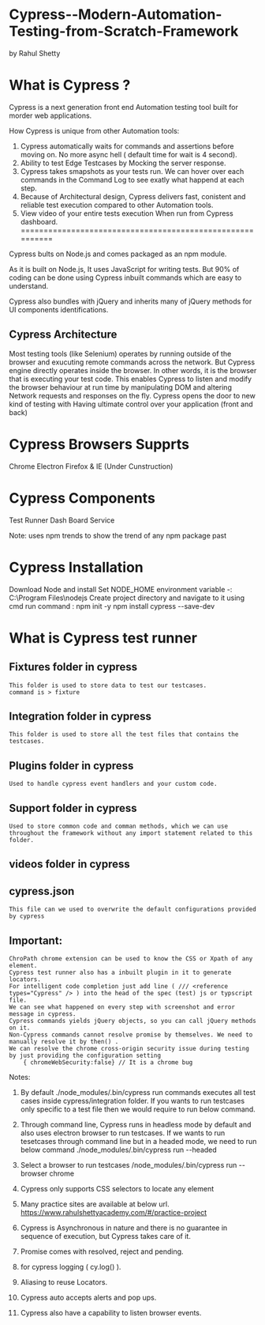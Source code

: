 # Cypress--Modern-Automation-Testing-from-Scratch-Framework
by Rahul Shetty

# What is Cypress ?
Cypress is a next generation front end Automation testing tool built for morder web applications.

How Cypress is unique from other Automation tools:
1) Cypress automatically waits for commands and assertions before moving on. No more async hell ( default time for wait is 4 second).
2) Ability to test Edge Testcases by Mocking the server response.
3) Cypress takes smapshots as your tests run. We can hover over each commands in the Command Log to see exatly what happend at each step.
4) Because of Architectural design, Cypress delivers fast, conistent and reliable test execution compared to other Automation tools.
5) View video of your entire tests execution When run from Cypress dashboard.
==========================================================

Cypress bults on Node.js and comes packaged as an npm module.

As it is built on Node.js, It uses JavaScript for writing tests. But 90% of coding can be done using Cypress inbuilt commands which are easy to understand.

Cypress also bundles with jQuery and inherits many of jQuery methods for UI components identifications.


## Cypress Architecture
Most testing tools (like Selenium) operates by running outside of the browser and exucuting remote commands across the network. But Cypress engine directly operates inside the browser. In other words, it is the browser that is executing your test code.
This enables Cypress to listen and modify the browser behaviour at run time by manipulating DOM and altering Network requests and responses on the fly.
Cypress opens the door to new kind of testing with Having ultimate control over your application (front and back)

# Cypress Browsers Supprts
Chrome
Electron
Firefox & IE (Under Cunstruction)

# Cypress Components
Test Runner
Dash Board Service

Note: uses npm trends to show the trend of any npm package past

# Cypress Installation
Download Node and install
Set NODE_HOME environment variable -: C:\Program Files\nodejs
Create project directory and navigate to it using cmd
run command : npm init -y
  npm install cypress  --save-dev
  

# What is Cypress test runner


## Fixtures folder in cypress
    This folder is used to store data to test our testcases.
    command is > fixture

## Integration folder in cypress
    This folder is used to store all the test files that contains the testcases.

## Plugins folder in cypress
    Used to handle cypress event handlers and your custom code.

## Support folder in cypress
    Used to store common code and comman methods, which we can use throughout the framework without any import statement related to this folder.

## videos folder in cypress

## cypress.json
    This file can we used to overwrite the default configurations provided by cypress


## Important:
    ChroPath chrome extension can be used to know the CSS or Xpath of any element.
    Cypress test runner also has a inbuilt plugin in it to generate locators.
    For intelligent code completion just add line ( /// <reference types="Cypress" /> ) into the head of the spec (test) js or typscript file.
    We can see what happened on every step with screenshot and error message in cypress.
    Cypress commands yields jQuery objects, so you can call jQuery methods on it.
    Non-Cypress commands cannot resolve promise by themselves. We need to manually resolve it by then() . 
    We can resolve the chrome cross-origin security issue during testing by just providing the configuration setting
        { chromeWebSecurity:false} // It is a chrome bug


Notes: 
1)  By default ./node_modules/.bin/cypress run commands executes all test cases inside cypress/integration folder.
    If you wants to run testcases only specific to a test file then we would require to run below command.


2)  Through command line, Cypress runs in headless mode by default and also uses electron browser to run testcases.
    If we wants to run tesetcases through command line but in a headed mode, we need to run below command
        ./node_modules/.bin/cypress run --headed

3)  Select a browser to run testcases
        /node_modules/.bin/cypress run --browser chrome

4) Cypress only supports CSS selectors to locate any element

5) Many practice sites are available at below url.
    https://www.rahulshettyacademy.com/#/practice-project

6) Cypress is Asynchronous in nature and there is no guarantee in sequence of execution, but Cypress takes care of it.

7) Promise comes with resolved, reject and pending.

8) for cypress logging ( cy.log() ).

9) Aliasing to reuse Locators.

10) Cypress auto accepts alerts and pop ups.

11) Cypress also have a capability to listen browser events.











